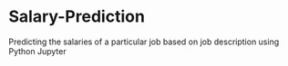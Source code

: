 # Salary-Prediction
Predicting the salaries of a particular job  based on job description using Python Jupyter 
